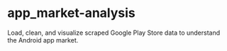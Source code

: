 # app_market-analysis
Load, clean, and visualize scraped Google Play Store data to understand the Android app market.
